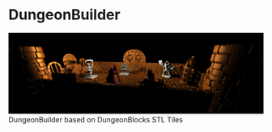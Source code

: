 # DungeonBuilder
![Screenshot.png](./Screenshots/Capture%20d%E2%80%99%C3%A9cran%20du%202024-06-16%2022-58-21.png?raw=true "screenshot.png")
DungeonBuilder based on DungeonBlocks STL Tiles
